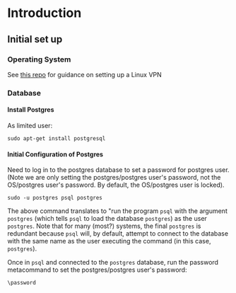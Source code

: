 Introduction
============

Initial set up
--------------

### Operating System ###

See [this repo][i.i.os01] for guidance on setting up a Linux VPN

### Database ###

#### Install Postgres ####

As limited user:

```
sudo apt-get install postgresql
```

#### Initial Configuration of Postgres ####

Need to log in to the postgres database to set a password for postgres user.
(Note we are only setting the postgres/postgres user's password, not the OS/postgres user's password. By default, the OS/postgres user 
is locked).

```
sudo -u postgres psql postgres
```

The above command translates to "run the program `psql` with the argument `postgres` (which tells `psql` to load the database `postgres`) 
as the user `postgres`. Note that for many (most?) systems, the final `postgres` is redundant because `psql` will, by default, attempt to
connect to the database with the same name as the user executing the command (in this case, `postgres`).

Once in `psql` and connected to the `postgres` database, run the password metacommand to set the postgres/postgres user's password:

```
\password
```



[i.i.os01]: https://github.com/Crossroadsman/ServerAdmin
